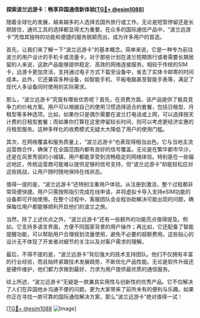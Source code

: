 **探索波兰远游卡：畅享异国通信新体验[[TG💪+ @esim1088](https://t.me/s/esim1088)]**

随着全球化的发展，越来越多的人选择去国外旅行或工作。无论是短暂停留还是长期居住，通讯工具的选择都显得尤为重要。在众多的国际通信产品中，“波兰远游卡”凭借其独特的功能和便捷的服务脱颖而出，成为许多用户的首选。

首先，让我们来了解一下“波兰远游卡”的基本概念。简单来说，它是一种专为前往波兰的用户设计的手机卡或流量卡。对于那些计划在波兰短期旅行或者需要长期居留的人来说，这款产品能够提供稳定、高效的网络连接服务。相较于传统的SIM卡，远游卡更加灵活，支持通过电子方式下载至设备中，省去了实体卡邮寄的时间成本。此外，它还兼容多种设备，如智能手机、平板电脑甚至智能手表等，满足了现代人多设备同时使用的实际需求。

那么，“波兰远游卡”究竟有哪些优势呢？首先，在资费方面，该产品提供了极具竞争力的价格方案。用户可以根据自己的使用习惯选择适合的套餐，包括日租型、月租型等多种选项。比如，如果你只是偶尔需要在波兰打电话或上网，可以选择按天计费的日租型套餐；而如果你打算在这里停留较长时间，则可以考虑更经济实惠的月租型服务。这种多样化的收费模式无疑大大降低了用户的使用门槛。

其次，在网络覆盖和服务质量上，“波兰远游卡”也表现得相当出色。它与当地主流运营商合作，确保了在全国范围内都有良好的信号覆盖。无论是在繁华都市华沙，还是在风景秀丽的小城镇，用户都能享受到流畅稳定的网络体验。特别是在一些偏远地区，传统运营商可能难以提供足够的信号支持，但“波兰远游卡”却能轻松应对这些挑战，让用户随时随地保持在线状态。

值得一提的是，“波兰远游卡”还特别注重用户体验。从注册到激活，整个过程都非常简便快捷。用户只需按照指引完成在线申请，并将虚拟卡导入支持eSIM功能的设备即可开始使用。在整个过程中，客服团队会全程协助解决可能出现的问题，确保每位用户都能够顺利开启他们的波兰之旅。

当然，除了上述优点之外，“波兰远游卡”还有一些额外的功能亮点值得提及。例如，它支持多语言界面，方便不同国家背景的用户操作；再比如，它还配备了智能提醒功能，可以帮助用户合理规划流量使用，避免不必要的超额费用。这些贴心的设计无不体现了开发者对细节的关注以及对客户需求的理解。

最后，不得不提的是，“波兰远游卡”背后强大的技术支持团队。他们不仅拥有丰富的行业经验，而且始终紧跟技术发展趋势，不断优化产品性能。无论是软件升级还是硬件维护，他们都力求做到最好，力求为用户提供最优质的通信服务。

综上所述，“波兰远游卡”无疑是一款兼具实用性与创新性的优秀产品。它不仅解决了人们在异国他乡沟通不便的问题，更为大家带来了前所未有的便利与乐趣。如果你正在寻找一款可靠的国际通信解决方案，那么“波兰远游卡”绝对值得一试！

[[TG💪+ @esim1088](https://t.me/s/esim1088) ![Image](https://i.postimg.cc/4NQfJmqS/Snipaste-2025-05-13-00-14-12.png)]